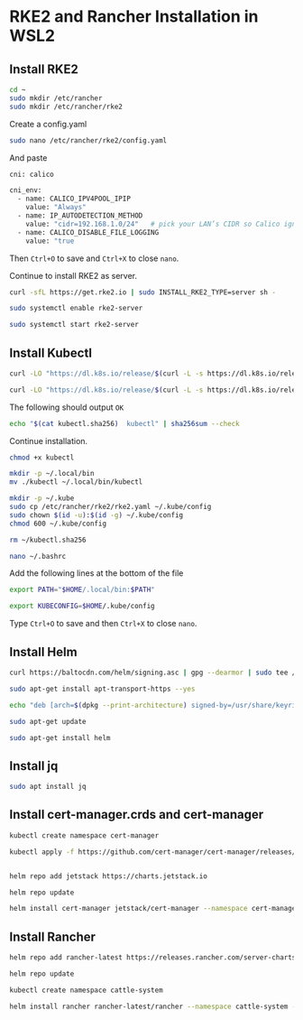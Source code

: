 # RKE2 and Rancher Installation in WSL2

## Install RKE2

```bash
cd ~
sudo mkdir /etc/rancher
sudo mkdir /etc/rancher/rke2
```

Create a config.yaml

```bash
sudo nano /etc/rancher/rke2/config.yaml
```

And paste

```bash
cni: calico

cni_env:
  - name: CALICO_IPV4POOL_IPIP
    value: "Always"
  - name: IP_AUTODETECTION_METHOD
    value: "cidr=192.168.1.0/24"   # pick your LAN’s CIDR so Calico ignores it
  - name: CALICO_DISABLE_FILE_LOGGING
    value: "true
```

Then `Ctrl+O` to save and `Ctrl+X` to close `nano`.

Continue to install RKE2 as server.

```bash
curl -sfL https://get.rke2.io | sudo INSTALL_RKE2_TYPE=server sh -

sudo systemctl enable rke2-server

sudo systemctl start rke2-server
```

## Install Kubectl

```bash
curl -LO "https://dl.k8s.io/release/$(curl -L -s https://dl.k8s.io/release/stable.txt)/bin/linux/amd64/kubectl"

curl -LO "https://dl.k8s.io/release/$(curl -L -s https://dl.k8s.io/release/stable.txt)/bin/linux/amd64/kubectl.sha256"
```

The following should output `OK`

```bash
echo "$(cat kubectl.sha256)  kubectl" | sha256sum --check
```

Continue installation.

```bash
chmod +x kubectl

mkdir -p ~/.local/bin
mv ./kubectl ~/.local/bin/kubectl

mkdir -p ~/.kube
sudo cp /etc/rancher/rke2/rke2.yaml ~/.kube/config
sudo chown $(id -u):$(id -g) ~/.kube/config
chmod 600 ~/.kube/config

rm ~/kubectl.sha256

nano ~/.bashrc
```

Add the following lines at the bottom of the file

```bash
export PATH="$HOME/.local/bin:$PATH"

export KUBECONFIG=$HOME/.kube/config
```

Type `Ctrl+O` to save and then `Ctrl+X` to close `nano`.

## Install Helm

```bash
curl https://baltocdn.com/helm/signing.asc | gpg --dearmor | sudo tee /usr/share/keyrings/helm.gpg > /dev/null

sudo apt-get install apt-transport-https --yes

echo "deb [arch=$(dpkg --print-architecture) signed-by=/usr/share/keyrings/helm.gpg] https://baltocdn.com/helm/stable/debian/ all main" | sudo tee /etc/apt/sources.list.d/helm-stable-debian.list

sudo apt-get update

sudo apt-get install helm
```

## Install jq

```bash
sudo apt install jq
```

## Install cert-manager.crds and cert-manager

```bash
kubectl create namespace cert-manager

kubectl apply -f https://github.com/cert-manager/cert-manager/releases/download/v1.18.2/cert-manager.crds.yaml


helm repo add jetstack https://charts.jetstack.io

helm repo update

helm install cert-manager jetstack/cert-manager --namespace cert-manager --version v1.18.2 --set installCRDs=false --wait
```

## Install Rancher

```bash
helm repo add rancher-latest https://releases.rancher.com/server-charts/latest

helm repo update

kubectl create namespace cattle-system

helm install rancher rancher-latest/rancher --namespace cattle-system --set hostname=rancher.local --set replicas=1
```
